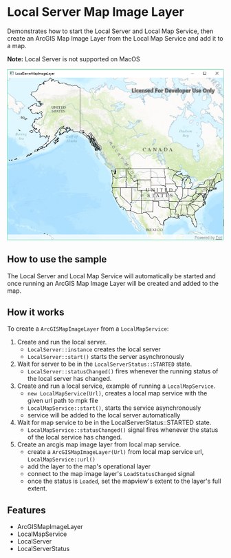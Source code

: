 # Local Server Map Image Layer

Demonstrates how to start the Local Server and Local Map Service, then create an ArcGIS Map Image Layer from the Local Map Service and add it to a map.

**Note:** Local Server is not supported on MacOS

![](LocalServerMapImageLayer.png)

## How to use the sample

The Local Server and Local Map Service will automatically be started and once running an ArcGIS Map Image Layer will be created and added to the map.

## How it works

To create a `ArcGISMapImageLayer` from a `LocalMapService`:

1. Create and run the local server.
    * `LocalServer::instance` creates the local server
    * `LocalServer::start()` starts the server asynchronously
2. Wait for server to be in the  `LocalServerStatus::STARTED` state.
    * `LocalServer::statusChanged()` fires whenever the running status of the local server has changed.
3. Create and run a local service, example of running a `LocalMapService`.
    * `new LocalMapService(Url)`, creates a local map service with the given url path to mpk file
    * `LocalMapService::start()`, starts the service asynchronously
    * service will be added to the local server automatically
4. Wait for map service to be in the LocalServerStatus::STARTED state.
    * `LocalMapService::statusChanged()` signal fires whenever the status of the local service has changed.
5. Create an arcgis map image layer from local map service.
    * create a `ArcGISMapImageLayer(Url)` from local map service url, `LocalMapService::url()`
	* add the layer to the map's operational layer
	* connect to the map image layer's `LoadStatusChanged` signal
	* once the status is `Loaded`, set the mapview's extent to the layer's full extent.

## Features
* ArcGISMapImageLayer
* LocalMapService
* LocalServer
* LocalServerStatus
